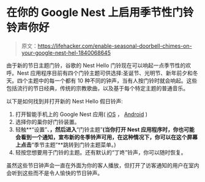 # 在你的 Google Nest 上启用季节性门铃铃声你好

> 原文：<https://lifehacker.com/enable-seasonal-doorbell-chimes-on-your-google-nest-hel-1840068645>

由于新的节日主题门铃，谷歌的 Nest Hello 门铃现在可以响起一点季节性的欢呼。Nest 应用程序目前有四个门铃主题可供选择:圣诞节、光明节、新年前夕和冬天。四个主题中的每一个都有 10 种不同的钟声，当有人按门铃时就会响起。这些包括流行的节日经典，传统的宗教歌曲，以及基于每个特定主题的普通音乐。



以下是如何找到并打开新的 Nest Hello 假日铃声:

1.  打开智能手机上的 Google Nest 应用( [iOS](https://apps.apple.com/us/app/nest/id464988855) ， [Android](https://play.google.com/store/apps/details?id=com.nest.android&hl=en_US) )
2.  选择你的巢你好门铃装置。
3.  轻触**“设置”、**，然后进入**“门铃主题”**(当你打开 Nest 应用程序时，你也可能会看到一个通知，宣布新的冬季铃声可用，在这种情况下，你可以在这个屏幕上点击**“季节主题”**跳转到门铃主题菜单。)
4.  轻按您想要用于门铃的主题。还有默认的“丁咚”铃声，你可以随时恢复。

虽然这些节日钟声会一直在外面为你的客人播放，但打开了访客通知的用户在室内会听到这些而不是令人愉快的节日钟声。